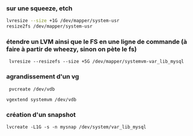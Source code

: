 ### sur une squeeze, etch

```bash
lvresize --size +1G /dev/mapper/system-usr
resize2fs /dev/mapper/system-usr
```

### étendre un LVM ainsi que le FS en une ligne de commande (à faire à partir de wheezy, sinon on pète le fs)
```
 lvresize --resizefs --size +5G /dev/mapper/systemvm-var_lib_mysql
 ```
### agrandissement d'un vg 

` pvcreate /dev/vdb`

`vgextend systemvm /dev/vdb`

### création d'un snapshot

`lvcreate -L1G -s -n mysnap /dev/system/var_lib_mysql`

